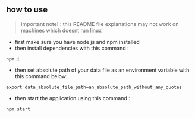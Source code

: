 ## how to use
> important note! : this README file explanations may not work on machines which doesnt run linux

- first make sure you have node js and npm installed
- then install dependencies with this command :
```
npm i
```
- then set absolute path of your data file as an environment variable with this command below:
```
export data_absolute_file_path=an_absolute_path_without_any_quotes
```
- then start the application using this command : 
```
npm start
```


